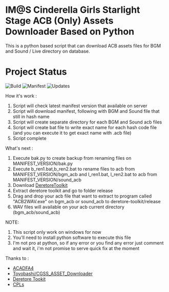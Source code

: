 # IM@S Cinderella Girls Starlight Stage ACB (Only) Assets Downloader Based on Python
This is a python based script that can download ACB assets files for BGM and Sound / Live directory on database.

# Project Status
![Build](https://img.shields.io/badge/build-passing-green.svg) ![Manifest](https://img.shields.io/badge/Manifest-10053900-blue.svg) ![Updates](https://img.shields.io/badge/Latest%20Updates-20190403-blue.svg)

How it's work :
1. Script will check latest manifest version that available on server
2. Script will download manifest, following with BGM and Sound file that still in hash name
3. Script will create separate directory for each BGM and Sound acb files
4. Script will create bat file to write exact name for each hash code file (and you can execute it to get exact name with .acb file)
5. Script complete

What's next :
1. Execute bak.py to create backup from renaming files on MANIFEST_VERSION/bak.py
1. Execute b_ren1.bat,b_ren2.bat to rename files to acb from MANIFEST_VERSION/bgm_acb and l_ren1.bat, l_ren2.bat to acb from MANIFEST_VERSION/sound_acb 
2. Download [DeretoreToolkit](https://github.com/OpenCGSS/DereTore)
4. Extract deretore toolkit and go to folder release
5. Drag and drop your acb file that want to extract to program called "ACB2WAV.exe" on bgm_acb or sound_acb to deretore-toolkit/release
6. WAV files will available on your acb current directory (bgm_acb/sound_acb)

NOTE:
1. This script only work on windows for now 
2. You'll need to install python software to execute this file
3. I'm not pro at python, so if any error or you find any error just comment and wait it, i'm not promise to serve quick fix at the moment

Thanks to :
- [ACADFA4](https://github.com/ACA4DFA4/CGSS_ACB_Downloader)
- [Toyobashi/CGSS_ASSET_Downloader](https://github.com/toyobayashi/CGSSAssetsDownloader)
- [Deretore Tookit](https://github.com/OpenCGSS/DereTore)
- [CPLs](https://nyaa.si/view/1131944)
